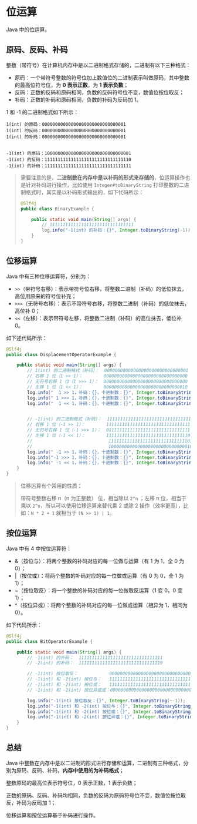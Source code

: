 # 位运算

Java 中的位运算。

## 原码、反码、补码

整数（带符号）在计算机内存中是以二进制格式存储的，二进制有以下三种格式：

- 原码：一个带符号整数的符号位加上数值位的二进制表示叫做原码，其中整数的最高位符号位，为 **0 表示正数**，为 **1 表示负数**；
- 反码：正数的反码和原码相同，负数的反码符号位不变，数值位按位取反；
- 补码：正数的补码和原码相同，负数的补码为反码加 1。

1 和 -1 的二进制格式如下所示：

```
1(int) 的原码：00000000000000000000000000000001 
1(int) 的反码：00000000000000000000000000000001 
1(int) 的补码：00000000000000000000000000000001 


-1(int) 的原码：100000000000000000000000000000001
-1(int) 的反码：111111111111111111111111111111110
-1(int) 的补码：111111111111111111111111111111111
```

> 需要注意的是，**二进制数在内存中是以补码的形式来存储的**，位运算操作也是针对补码进行操作，比如使用 `Integer#toBinaryString` 打印整数的二进制格式时，其实是以补码形式输出的，如下代码所示：
>
> ```java
> @Slf4j
> public class BinaryExample {
> 
>     public static void main(String[] args) {
>         // 11111111111111111111111111111111
>         log.info("-1(int) 的补码：{}", Integer.toBinaryString(-1));
>     }
> }
> ```

## 位移运算

Java 中有三种位移运算符，分别为：

- `>>`（带符号右移）：表示带符号位右移，将整数二进制（补码）的低位抹去，高位用原来的符号位补充；
- `>>>`（无符号右移）：表示不带符号右移，将整数二进制（补码）的低位抹去，高位补 0；
- `<<`（左移）：表示带符号左移，将整数二进制（补码）的高位抹去，低位补 0。

如下述代码所示：

```java
@Slf4j
public class DisplacementOperatorExample {

    public static void main(String[] args) {
        // 1(int) 的二进制格式（补码）：  00000000000000000000000000000001   -> 1
        // 右移 1 位（1 >> 1）：        00000000000000000000000000000000   -> 0
        // 无符号右移 1 位（1 >>> 1）：  00000000000000000000000000000000   -> 0
        // 左移 1 位（1 << 1）：        00000000000000000000000000000010   -> 2
        log.info("  1 >> 1，补码：{}，十进制数：{}", Integer.toBinaryString(1 >> 1), (1 >> 1));
        log.info(" 1 >>> 1，补码：{}，十进制数：{}", Integer.toBinaryString(1 >>> 1), (1 >>> 1));
        log.info("  1 << 1，补码：{}，十进制数：{}", Integer.toBinaryString(1 << 1), (1 << 1));


        // -1(int) 的二进制格式（补码）：  11111111111111111111111111111111   -> -1
        // 右移 1 位（-1 >> 1）：        11111111111111111111111111111111   -> -1
        // 无符号右移 1 位（-1 >>> 1）：  01111111111111111111111111111111   -> 2^31 - 1
        // 左移 1 位（-1 << 1）：        11111111111111111111111111111110
        //                             11111111111111111111111111111101
        //                             10000000000000000000000000000010   -> -2
        log.info(" -1 >> 1，补码：{}，十进制数：{}", Integer.toBinaryString(-1 >> 1), (-1 >> 1));
        log.info("-1 >>> 1，补码：{}，十进制数：{}", Integer.toBinaryString(-1 >>> 1), (-1 >>> 1));
        log.info(" -1 << 1，补码：{}，十进制数：{}", Integer.toBinaryString(-1 << 1), (-1 << 1));
    }
}
```

> 位移运算有个常用的性质：
>
> 带符号整数右移 n（n 为正整数） 位，相当除以 `2^n` ；左移 n 位，相当于乘以 `2^n`，所以可以使用位移运算来替代乘 2 或除 2 操作（效率更高），比如：`N * 2 + 1` 就相当于 `(N >> 1) | 1`。

## 按位运算

Java 中有 4 中按位运算符：

- &（按位与）：将两个整数的补码对应的每一位做与运算（有 1 为 1，全 0 为 0）；
- |（按位或）：将两个整数的补码对应的每一位做或运算（有 0 为 0，全 1 为 1）；
- ~（按位取反）：将一个整数的补码对应的每一位做取反运算（1 变 0，0 变 1）；
- ^（按位异或）：将两个整数的补码对应的每一位做或运算（相异为 1，相同为 0）。

如下代码所示：

```java
@Slf4j
public class BitOperatorExample {

    public static void main(String[] args) {
        // -1(int) 的补码：  11111111111111111111111111111111
        // -2(int) 的补码：  11111111111111111111111111111110

        // -1(int) 按位取反：            00000000000000000000000000000000
        // -1(int) 和 -2(int) 按位与：   11111111111111111111111111111110
        // -1(int) 和 -2(int) 按位或：   11111111111111111111111111111111
        // -1(int) 和 -2(int) 按位异或或：00000000000000000000000000000001

        log.info("-1(int) 按位取反：{}", Integer.toBinaryString(~-1));
        log.info("-1(int) 和 -2(int) 按位与：{}", Integer.toBinaryString(-1 & -2));
        log.info("-1(int) 和 -2(int) 按位或：{}", Integer.toBinaryString(-1 | -2));
        log.info("-1(int) 和 -2(int) 按位异或：{}", Integer.toBinaryString(-1 ^ -2));
    }
}
```

## 总结

Java 中整数在内存中是以二进制的形式进行存储和运算，二进制有三种格式，分别为原码、反码、补码，**内存中使用的为补码格式**；

整数原码的最高位表示符号位，0 表示正数，1 表示负数；

正数的原码、反码、补码均相同，负数的反码为原码符号位不变，数值位按位取反，补码为反码加 1；

位移运算和按位运算基于补码进行操作。